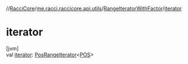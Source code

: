 //[RacciCore](../../../index.md)/[me.racci.raccicore.api.utils](../index.md)/[RangeIteratorWithFactor](index.md)/[iterator](iterator.md)

# iterator

[jvm]\
val [iterator](iterator.md): [PosRangeIterator](../-pos-range-iterator/index.md)&lt;[POS](index.md)&gt;

